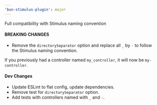 ```yaml
---
'bun-stimulus-plugin': major
---
```


Full compatibility with Stimulus naming convention

#### BREAKING CHANGES

- Remove the `directorySeparator` option and replace all `_` by `-` to follow the Stimulus naming convention.

If you previously had a controller named `my_controller`, it will now be `my-controller`.

#### Dev Changes

- Update ESLint to flat config, update dependencies.
- Remove test for `directorySeparator` option.
- Add tests with controllers named with `_` and `-`.
